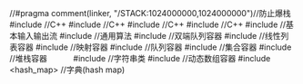 //#pragma comment(linker, "/STACK:1024000000,1024000000")//防止爆栈
#include <cstring>   //C++
#include <cstdlib>   //C++
#include <cstdio>    //C++
#include <cmath>     //C++
#include <iostream>  //基本输入输出流
#include <algorithm> //通用算法
#include <deque>     //双端队列容器
#include <list>      //线性列表容器
#include <map>       //映射容器
#include <queue>     //队列容器
#include <set>       //集合容器
#include <stack>     //堆栈容器　　　
#include <string>    //字符串类
#include <vector>    //动态数组容器
#include <hash_map>  //字典(hash map)